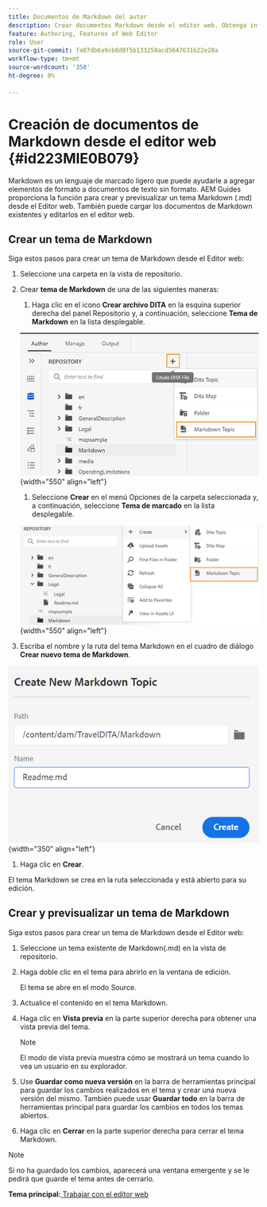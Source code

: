 ```yaml
---
title: Documentos de Markdown del autor
description: Crear documentos Markdown desde el editor web. Obtenga información sobre cómo crear y previsualizar un tema de Markdown en AEM Guides.
feature: Authoring, Features of Web Editor
role: User
source-git-commit: fa07db6a9cb8d8f5b133258acd5647631b22e28a
workflow-type: tm+mt
source-wordcount: '350'
ht-degree: 0%

---
```


# Creación de documentos de Markdown desde el editor web {#id223MIE0B079}

Markdown es un lenguaje de marcado ligero que puede ayudarle a agregar elementos de formato a documentos de texto sin formato. AEM Guides proporciona la función para crear y previsualizar un tema Markdown \(.md\) desde el Editor web. También puede cargar los documentos de Markdown existentes y editarlos en el editor web.

## Crear un tema de Markdown

Siga estos pasos para crear un tema de Markdown desde el Editor web:

1. Seleccione una carpeta en la vista de repositorio.
1. Crear **tema de Markdown** de una de las siguientes maneras:
   1. Haga clic en el icono **Crear archivo DITA** en la esquina superior derecha del panel Repositorio y, a continuación, seleccione **Tema de Markdown** en la lista desplegable.

   ![](images/create-markdown-dita-topic.png){width="550" align="left"}

   1. Seleccione **Crear** en el menú Opciones de la carpeta seleccionada y, a continuación, seleccione **Tema de marcado** en la lista desplegable.

   ![](images/create-markdown-options-menu.png){width="550" align="left"}

1. Escriba el nombre y la ruta del tema Markdown en el cuadro de diálogo **Crear nuevo tema de Markdown**.

![](images/create-markdown-dialog.png){width="350" align="left"}

1. Haga clic en **Crear**.

El tema Markdown se crea en la ruta seleccionada y está abierto para su edición.

## Crear y previsualizar un tema de Markdown

Siga estos pasos para crear un tema de Markdown desde el Editor web:

1. Seleccione un tema existente de Markdown\(.md\) en la vista de repositorio.
1. Haga doble clic en el tema para abrirlo en la ventana de edición.

   El tema se abre en el modo Source.

1. Actualice el contenido en el tema Markdown.
1. Haga clic en **Vista previa** en la parte superior derecha para obtener una vista previa del tema.

   >[!NOTE]
   >
   > El modo de vista previa muestra cómo se mostrará un tema cuando lo vea un usuario en su explorador.

1. Use **Guardar como nueva versión** en la barra de herramientas principal para guardar los cambios realizados en el tema y crear una nueva versión del mismo. También puede usar **Guardar todo** en la barra de herramientas principal para guardar los cambios en todos los temas abiertos.

1. Haga clic en **Cerrar** en la parte superior derecha para cerrar el tema Markdown.

>[!NOTE]
>
> Si no ha guardado los cambios, aparecerá una ventana emergente y se le pedirá que guarde el tema antes de cerrarlo.

**Tema principal:**[ Trabajar con el editor web](web-editor.md)
